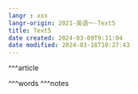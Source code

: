 ```yaml
---
langr : xxx
langr-origin: 2021-英语一-Text5
title: Text5
date created: 2024-03-09T9:31:04
date modified: 2024-03-18T10:27:43
---
```


^^^article






^^^words
^^^notes

